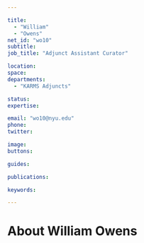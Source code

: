 ```yaml
---

title:
  - "William"
  - "Owens"
net_id: "wo10"
subtitle: 
job_title: "Adjunct Assistant Curator"

location: 
space: 
departments:
  - "KARMS Adjuncts"

status: 
expertise:

email: "wo10@nyu.edu"
phone: 
twitter: 

image: 
buttons:

guides:

publications:

keywords:

---
```


# About William Owens


